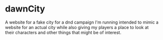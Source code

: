 # dawnCity
A website for a fake city for a dnd campaign I'm running
intended to mimic a website for an actual city while also giving my players a place to look at their characters and other things that might be of interest.
